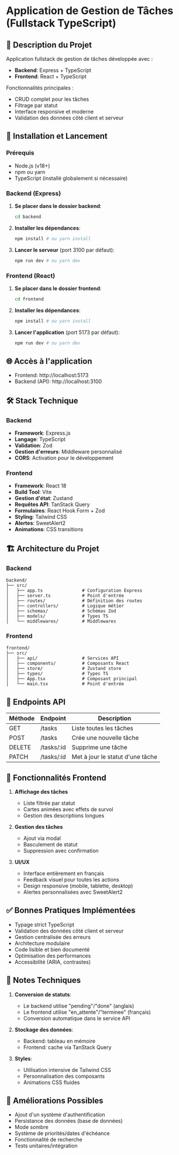 # Application de Gestion de Tâches (Fullstack TypeScript)

## 📌 Description du Projet

Application fullstack de gestion de tâches développée avec :
* **Backend**: Express + TypeScript
* **Frontend**: React + TypeScript

Fonctionnalités principales :
* CRUD complet pour les tâches
* Filtrage par statut
* Interface responsive et moderne
* Validation des données côté client et serveur

## 🚀 Installation et Lancement

### Prérequis
* Node.js (v18+)
* npm ou yarn
* TypeScript (installé globalement si nécessaire)

### Backend (Express)
1. **Se placer dans le dossier backend**:
   ```bash
   cd backend
   ```
2. **Installer les dépendances**:
   ```bash
   npm install # ou yarn install
   ```
3. **Lancer le serveur** (port 3100 par défaut):
   ```bash
   npm run dev # ou yarn dev
   ```

### Frontend (React)
1. **Se placer dans le dossier frontend**:
   ```bash
   cd frontend
   ```
2. **Installer les dépendances**:
   ```bash
   npm install # ou yarn install
   ```
3. **Lancer l'application** (port 5173 par défaut):
   ```bash
   npm run dev # ou yarn dev
   ```

## 🌐 Accès à l'application
* Frontend: http://localhost:5173
* Backend (API): http://localhost:3100

## 🛠 Stack Technique

### Backend
* **Framework**: Express.js
* **Langage**: TypeScript
* **Validation**: Zod
* **Gestion d'erreurs**: Middleware personnalisé
* **CORS**: Activation pour le développement

### Frontend
* **Framework**: React 18
* **Build Tool**: Vite
* **Gestion d'état**: Zustand
* **Requêtes API**: TanStack Query
* **Formulaires**: React Hook Form + Zod
* **Styling**: Tailwind CSS
* **Alertes**: SweetAlert2
* **Animations**: CSS transitions

## 🏗 Architecture du Projet

### Backend
```
backend/
├── src/
│   ├── app.ts               # Configuration Express
│   ├── server.ts            # Point d'entrée
│   ├── routes/              # Définition des routes
│   ├── controllers/         # Logique métier
│   ├── schemas/             # Schémas Zod
│   ├── models/              # Types TS
│   └── middlewares/         # Middlewares
```

### Frontend
```
frontend/
├── src/
│   ├── api/                 # Services API
│   ├── components/          # Composants React
│   ├── store/               # Zustand store
│   ├── types/               # Types TS
│   ├── App.tsx              # Composant principal
│   └── main.tsx             # Point d'entrée
```

## 🔄 Endpoints API

| Méthode | Endpoint    | Description                |
|---------|------------|----------------------------|
| GET     | /tasks     | Liste toutes les tâches    |
| POST    | /tasks     | Crée une nouvelle tâche    |
| DELETE  | /tasks/:id | Supprime une tâche         |
| PATCH   | /tasks/:id | Met à jour le statut d'une tâche |

## 🎨 Fonctionnalités Frontend

1. **Affichage des tâches**
   * Liste filtrée par statut
   * Cartes animées avec effets de survol
   * Gestion des descriptions longues

2. **Gestion des tâches**
   * Ajout via modal
   * Basculement de statut
   * Suppression avec confirmation

3. **UI/UX**
   * Interface entièrement en français
   * Feedback visuel pour toutes les actions
   * Design responsive (mobile, tablette, desktop)
   * Alertes personnalisées avec SweetAlert2

## ✅ Bonnes Pratiques Implémentées

* Typage strict TypeScript
* Validation des données côté client et serveur
* Gestion centralisée des erreurs
* Architecture modulaire
* Code lisible et bien documenté
* Optimisation des performances
* Accessibilité (ARIA, contrastes)

## 📝 Notes Techniques

1. **Conversion de statuts**:
   * Le backend utilise "pending"/"done" (anglais)
   * Le frontend utilise "en_attente"/"terminee" (français)
   * Conversion automatique dans le service API

2. **Stockage des données**:
   * Backend: tableau en mémoire
   * Frontend: cache via TanStack Query

3. **Styles**:
   * Utilisation intensive de Tailwind CSS
   * Personnalisation des composants
   * Animations CSS fluides

## 🚀 Améliorations Possibles

* Ajout d'un système d'authentification
* Persistance des données (base de données)
* Mode sombre
* Système de priorités/dates d'échéance
* Fonctionnalité de recherche
* Tests unitaires/intégration
